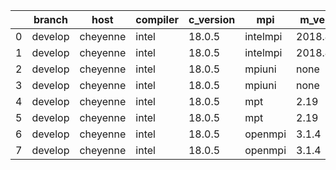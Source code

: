 |    | branch   | host     | compiler   | c_version   | mpi      | m_version   | o_g   | os    | build   |   u_pass |   u_fail |   s_pass |   s_fail |   e_pass |   e_fail |   nuopc_pass |   nuopc_fail | artifacts_hash                                                                                             | modified            |
|----|----------|----------|------------|-------------|----------|-------------|-------|-------|---------|----------|----------|----------|----------|----------|----------|--------------|--------------|------------------------------------------------------------------------------------------------------------|---------------------|
|  0 | develop  | cheyenne | intel      | 18.0.5      | intelmpi | 2018.4.274  | O     | Linux | Pass    |    13685 |        0 |       49 |        0 |       80 |        0 |           50 |            0 | [artifacts](https://github.com/esmf-org/esmf-test-artifacts/tree/e820d1e1ea5461458ecfa1814089a80b8bfa6e7f) | 02/28/2022_13:41:55 |
|  1 | develop  | cheyenne | intel      | 18.0.5      | intelmpi | 2018.4.274  | g     | Linux | Pass    |    13685 |        0 |       49 |        0 |       80 |        0 |           50 |            0 | [artifacts](https://github.com/esmf-org/esmf-test-artifacts/tree/ca044c4ae3cdff7e6640fa924e3272799642ad22) | 02/28/2022_13:41:55 |
|  2 | develop  | cheyenne | intel      | 18.0.5      | mpiuni   | none        | O     | Linux | Pass    |    12158 |        0 |        8 |        0 |       43 |        0 |            0 |           50 | [artifacts](https://github.com/esmf-org/esmf-test-artifacts/tree/b9e65848ae347ad698c4bc45fcefb138a9e3a4e1) | 02/28/2022_13:41:55 |
|  3 | develop  | cheyenne | intel      | 18.0.5      | mpiuni   | none        | g     | Linux | Pass    |    12158 |        0 |        8 |        0 |       43 |        0 |            0 |           50 | [artifacts](https://github.com/esmf-org/esmf-test-artifacts/tree/d73cd12e5a57928ffbc0a629930196e7712eb50f) | 02/28/2022_13:41:55 |
|  4 | develop  | cheyenne | intel      | 18.0.5      | mpt      | 2.19        | O     | Linux | Pass    |    13685 |        0 |       49 |        0 |       80 |        0 |           50 |            0 | [artifacts](https://github.com/esmf-org/esmf-test-artifacts/tree/a7d44285cd0a6f738a85129f8fe7fcbcc7195ebc) | 02/28/2022_13:41:55 |
|  5 | develop  | cheyenne | intel      | 18.0.5      | mpt      | 2.19        | g     | Linux | Pass    |    13685 |        0 |       49 |        0 |       80 |        0 |           50 |            0 | [artifacts](https://github.com/esmf-org/esmf-test-artifacts/tree/5c410c20e503eb5fcd137a87c17eb888a8e84a50) | 02/28/2022_13:41:55 |
|  6 | develop  | cheyenne | intel      | 18.0.5      | openmpi  | 3.1.4       | O     | Linux | Pass    |    13685 |        0 |       49 |        0 |       80 |        0 |           50 |            0 | [artifacts](https://github.com/esmf-org/esmf-test-artifacts/tree/3a44193db033ba6f31dc43e39e690220ec76355a) | 02/28/2022_13:41:55 |
|  7 | develop  | cheyenne | intel      | 18.0.5      | openmpi  | 3.1.4       | g     | Linux | Pass    |    13685 |        0 |       49 |        0 |       80 |        0 |           50 |            0 | [artifacts](https://github.com/esmf-org/esmf-test-artifacts/tree/f74748fcb08665886707a3de6e0d6cf30a5d38d7) | 02/28/2022_13:41:55 |